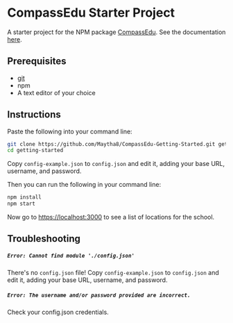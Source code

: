 # CompassEdu Starter Project
A starter project for the NPM package [CompassEdu](https://github.com/Maytha8/CompassEdu). See the documentation [here](https://maytha8.github.io/CompassEdu/).

## Prerequisites
- [git](https://git-scm.com/downloads)
- npm
- A text editor of your choice

## Instructions
Paste the following into your command line:
```sh
git clone https://github.com/Maytha8/CompassEdu-Getting-Started.git getting-started
cd getting-started
```

Copy `config-example.json` to `config.json` and edit it, adding your base URL, username, and password.

Then you can run the following in your command line:
```sh
npm install
npm start
```
Now go to [https://localhost:3000](https://localhost:3000) to see a list of locations for the school.

## Troubleshooting

##### `Error: Cannot find module './config.json'`
There's no `config.json` file! Copy `config-example.json` to `config.json` and edit it, adding your base URL, username, and password.

##### `Error: The username and/or password provided are incorrect.`
Check your config.json credentials.
